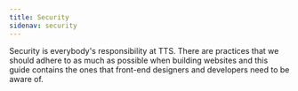```yaml
---
title: Security
sidenav: security
---
```


Security is everybody's responsibility at TTS. There are practices that we should adhere to as much as possible when building websites and this guide contains the ones that front-end designers and developers need to be aware of.
